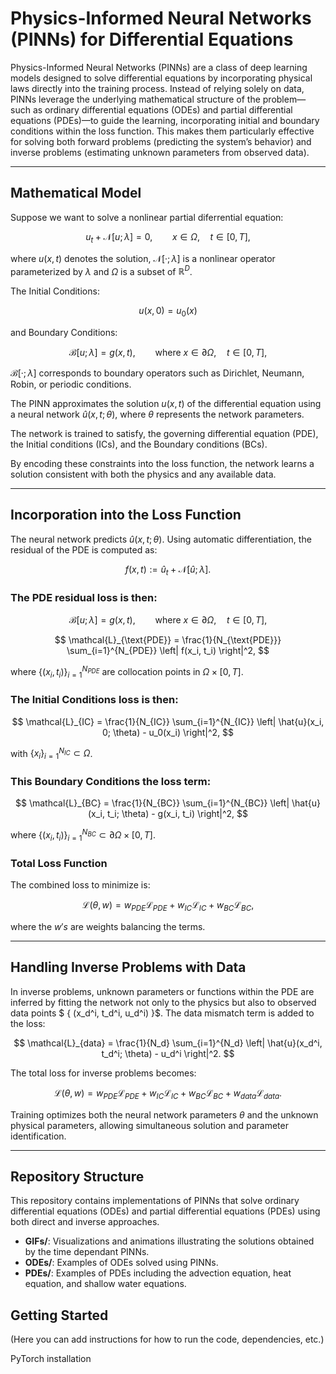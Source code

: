 # Physics-Informed Neural Networks (PINNs) for Differential Equations

Physics-Informed Neural Networks (PINNs) are a class of deep learning models designed to solve differential equations by incorporating physical laws directly into the training process. Instead of relying solely on data, PINNs leverage the underlying mathematical structure of the problem—such as ordinary differential equations (ODEs) and partial differential equations (PDEs)—to guide the learning, incorporating initial and boundary conditions within the loss function. This makes them particularly effective for solving both forward problems (predicting the system’s behavior) and inverse problems (estimating unknown parameters from observed data).

---

## Mathematical Model

Suppose we want to solve a nonlinear partial diferrential equation:

$$
u_{t} + \mathcal{N}[u; \lambda] = 0, \qquad x \in \Omega, \quad t \in [0, T],
$$

where $u(x,t)$ denotes the solution, $\mathcal{N}[·; \lambda]$ is a nonlinear operator parameterized by $\lambda$ and $\Omega$ is a subset of $\mathbb{R}^D$.

The Initial Conditions:

$$
u(x, 0) = u_0(x)
$$

and Boundary Conditions:

$$
\mathcal{B}[u; \lambda] = g(x, t), \qquad \text{where } x \in \partial \Omega, \quad t \in [0, T],
$$

$\mathcal{B}[·;\lambda]$ corresponds to boundary operators such as Dirichlet, Neumann, Robin, or periodic conditions.

The PINN approximates the solution $u(x,t)$ of the differential equation using a neural network $\hat{u}(x, t; \theta)$, where $\theta$ represents the network parameters. 

The network is trained to satisfy, the governing differential equation (PDE), the Initial conditions (ICs), and the Boundary conditions (BCs).

By encoding these constraints into the loss function, the network learns a solution consistent with both the physics and any available data.

---

## Incorporation into the Loss Function

The neural network predicts $\hat{u}(x, t; \theta)$. Using automatic differentiation, the residual of the PDE is computed as:

$$
f(x, t) := \hat{u}_t + \mathcal{N}[\hat{u}; \lambda].
$$

### The PDE residual loss is then:

$$
\mathcal{B}[u; \lambda] = g(x, t), \qquad \text{where } x \in \partial \Omega, \quad t \in [0, T],
$$

$$
\mathcal{L}_{\text{PDE}} = \frac{1}{N_{\text{PDE}}} \sum_{i=1}^{N_{PDE}} \left| f(x_i, t_i) \right|^2,
$$

where $\{ (x_i, t_i) \}_{i=1}^{N_{PDE}}$ are collocation points in $\Omega \times [0, T]$.

### The Initial Conditions loss is then:

$$
\mathcal{L}_{IC} = \frac{1}{N_{IC}} \sum_{i=1}^{N_{IC}} \left| \hat{u}(x_i, 0; \theta) - u_0(x_i) \right|^2,
$$

with $\{x_i\}_{i=1}^{N_{IC}} \subset \Omega$. 

### This Boundary Conditions the loss term:

$$
\mathcal{L}_{BC} = \frac{1}{N_{BC}} \sum_{i=1}^{N_{BC}} \left| \hat{u}(x_i, t_i; \theta) - g(x_i, t_i) \right|^2,
$$

where $\{ (x_i, t_i) \}_{i=1}^{N_{BC}} \subset \partial \Omega \times [0, T]$.

### Total Loss Function

The combined loss to minimize is:

$$
\mathcal{L}(\theta, w) = w_{PDE} \mathcal{L}_{PDE} + w_{IC} \mathcal{L}_{IC} + w_{BC} \mathcal{L}_{BC},
$$

where the $w's$ are weights balancing the terms.

---

## Handling Inverse Problems with Data

In inverse problems, unknown parameters or functions within the PDE are inferred by fitting the network not only to the physics but also to observed data points $ \{ (x_d^i, t_d^i, u_d^i) \}$. The data mismatch term is added to the loss:

$$
\mathcal{L}_{data} = \frac{1}{N_d} \sum_{i=1}^{N_d} \left| \hat{u}(x_d^i, t_d^i; \theta) - u_d^i \right|^2.
$$

The total loss for inverse problems becomes:

$$
\mathcal{L}(\theta, w) = w_{PDE} \mathcal{L}_{PDE} + w_{IC} \mathcal{L}_{IC} + w_{BC} \mathcal{L}_{BC} + w_{data} \mathcal{L}_{data}.
$$

Training optimizes both the neural network parameters $\theta$ and the unknown physical parameters, allowing simultaneous solution and parameter identification.

---

## Repository Structure

This repository contains implementations of PINNs that solve ordinary differential equations (ODEs) and partial differential equations (PDEs) using both direct and inverse approaches.

- **GIFs/**: Visualizations and animations illustrating the solutions obtained by the time dependant PINNs.
- **ODEs/**: Examples of ODEs solved using PINNs.
- **PDEs/**: Examples of PDEs including the advection equation, heat equation, and shallow water equations.

## Getting Started

(Here you can add instructions for how to run the code, dependencies, etc.)

PyTorch installation
